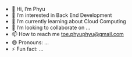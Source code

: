 - 👋 Hi, I’m Phyu
- 👀 I’m interested in Back End Development
- 🌱 I’m currently learning about Cloud Computing
- 💞️ I’m looking to collaborate on ...
- 📫 How to reach me toe.phyuphyu@gmail.com
- 😄 Pronouns: ...
- ⚡ Fun fact: ...

<!---
PhyuPT/PhyuPT is a ✨ special ✨ repository because its `README.md` (this file) appears on your GitHub profile.
You can click the Preview link to take a look at your changes.
--->

